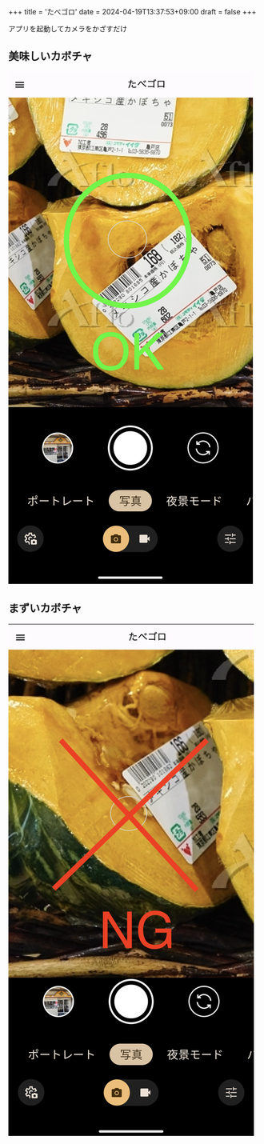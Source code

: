 +++
title = 'たべゴロ'
date = 2024-04-19T13:37:53+09:00
draft = false
+++

アプリを起動してカメラをかざすだけ
## 美味しいカボチャ
![OK](../images/OK.png)  
## まずいカボチャ
![NG](../images/NG.png)  

